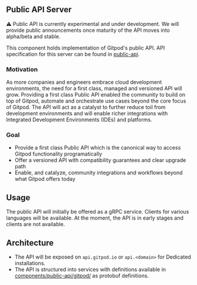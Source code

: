 ## Public API Server

:warning: Public API is currently experimental and under development. We will provide public announcements once maturity of the API moves into alpha/beta and stable.

This component holds implementation of Gitpod's public API. API specification for this server can be found in [public-api](/components/public-api).

### Motivation
As more companies and engineers embrace cloud development environments, the need for a first class, managed and versioned API will grow. Providing a first class Public API
enabled the community to build on top of Gitpod, automate and orchestrate use cases beyond the core focus of Gitpod. The API will act as a catalyst to further reduce toil
from development environments and will enable richer integrations with Integrated Development Environments (IDEs) and platforms.

### Goal
* Provide a first class Public API which is the canonical way to access Gitpod functionality programatically
* Offer a versioned API with compatibility guarantees and clear upgrade path
* Enable, and catalyze, community integrations and workflows beyond what Gitpod offers today


## Usage
The public API will initially be offered as a gRPC service. Clients for various languages will be available. At the moment, the API is in early stages and clients are not available.


## Architecture
* The API will be exposed on `api.gitpod.io` or `api.<domain>` for Dedicated installations.
* The API is structured into services with definitions available in [components/public-api/gitpod/](../public-api/gitpod) as protobuf definitions.
